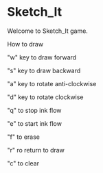 # Sketch_It
Welcome to Sketch_It game.


How to draw

"w" key to draw forward

"s" key to draw backward

"a" key to rotate anti-clockwise

"d" key to rotate clockwise

"q" to stop ink flow

"e" to start ink flow

"f" to erase

"r" ro return to draw

"c" to clear
